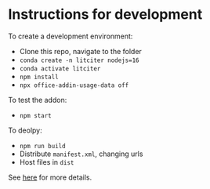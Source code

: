 # Instructions for development

To create a development environment:
* Clone this repo, navigate to the folder
* `conda create -n litciter nodejs=16`
* `conda activate litciter`
* `npm install`
* `npx office-addin-usage-data off`

To test the addon:
* `npm start`

To deolpy:
* `npm run build`
* Distribute `manifest.xml`, changing urls
* Host files in `dist`

See [here](https://github.com/OfficeDev/generator-office) for more details.